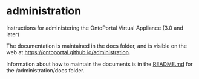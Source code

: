 # administration

Instructions for administering the OntoPortal Virtual Appliance (3.0 and later)

The documentation is maintained in the docs folder, and is visible on the web at https://ontoportal.github.io/administration.

Information about how to maintain the documents is in the [README.md](https://github.com/OntoPortal/administration/tree/master/docs/README.md) for the /administration/docs folder.
